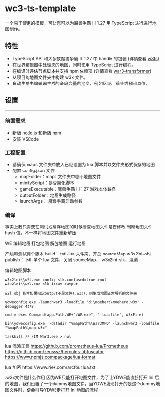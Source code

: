 # wc3-ts-template

一个易于使用的模板，可让您可以为魔兽争霸 III 1.27 用 TypeScript 进行进行地图制作。

## 特性

- TypeScript API 和大多数魔兽争霸 III 1.27 中 handle 的包装 (详情查看 [w3ts](https://github.com/cipherxof/w3ts))
- 在世界编辑器中处理您的地图，同时使用 TypeScript 进行编程。
- 在编译时评估节点脚本并支持 npm 依赖项 (详情查看 [war3-transformer](https://github.com/cipherxof/war3-transformer))
- 从项目的地图文件夹中构建 w3x 文件。
- 自动生成由编辑器生成的全局变量的定义，例如区域、镜头或预设单位。

## 设置

---

### 前置需求

- 新版 node.js 和新版 npm
- 安装 VSCode

### 工程配置

- 请确保 maps 文件夹中放入已经设置为 lua 脚本并以文件夹形式保存的地图
- 配置 config.json 文件
  - mapFolder：maps 文件夹中哪个地图文件
  - minifyScript：是否简化脚本
  - gameExecutable：魔兽争霸 III 1.27 游戏本体路径
  - outputFolder：地图生成路径
  - launchArgs： 魔兽争霸启动参数

### 编译

事实上我只需要在测试或编译地图的时候检查地图文件是否修改
判断地图文件 hash 值，不一样将地图文件重新解压

WE 编辑地图
打包地图
解包地图
运行地图

产线和测试两个版本
build：
tstl-lua 文件夹，开启 sourceMap
w3x2lni-obj
publish：
tstl-单个 lua 文件，关闭 sourceMap，
w3x2lni-slk，混淆

编辑地图脚本

```shell
w3x2lni\\w2l.exe config slk.confused=true >nul
w3x2lni\\w2l.exe slk input output

w2l obj 指令如果指定output不是文件(.w3x)，则生成地图正常解析的文件夹

ydweconfig.exe -launchwar3 -loadfile "d:\moehero\moehero.w3x" -debugger 4278

cmd = exec.Command(app.Path.WE+"/WE.exe", "-loadfile", w3xFire)

bin\ydweconfig.exe  -datadir "%mapPath%\War3MPQ" -launchwar3 -loadfile "%mapPath%\map.w3x"

taskkill /F /IM War3.exe > nul
```

lua 混淆工具
https://github.com/prometheus-lua/Prometheus
https://github.com/zeusssz/hercules-obfuscator
https://www.npmjs.com/package/lua-format

lua 加密
https://www.rjek.com/arcfour.lua.txt

.w3x文件是什么作用
因为WE只能打开地图文件，为了让YDWE能直接打开 lni 后的地图，我们设置了一个dummy地图文件，当YDWE发现打开的是这个dummy地图文件时，便会引导YDWE走打开 lni 地图的流程